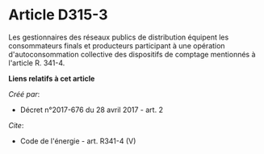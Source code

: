 # Article D315-3

Les gestionnaires des réseaux publics de distribution équipent les consommateurs finals et producteurs participant à une
opération d'autoconsommation collective des dispositifs de comptage mentionnés à l'article R. 341-4.

**Liens relatifs à cet article**

_Créé par_:

  - Décret n°2017-676 du 28 avril 2017 - art. 2

_Cite_:

  - Code de l'énergie - art. R341-4 (V)
